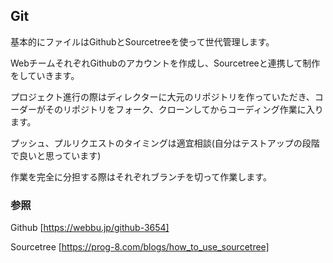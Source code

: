## Git

基本的にファイルはGithubとSourcetreeを使って世代管理します。

WebチームそれぞれGithubのアカウントを作成し、Sourcetreeと連携して制作をしていきます。

プロジェクト進行の際はディレクターに大元のリポジトリを作っていただき、コーダーがそのリポジトリをフォーク、クローンしてからコーディング作業に入ります。

プッシュ、プルリクエストのタイミングは適宜相談(自分はテストアップの段階で良いと思っています)

作業を完全に分担する際はそれぞれブランチを切って作業します。

### 参照

Github [https://webbu.jp/github-3654]

Sourcetree [https://prog-8.com/blogs/how_to_use_sourcetree]